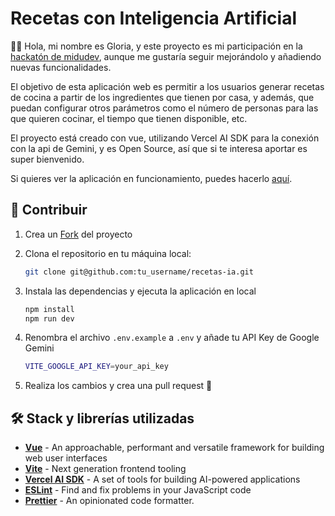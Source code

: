# Recetas con Inteligencia Artificial

👋🏻 Hola, mi nombre es Gloria, y este proyecto es mi participación en la [hackatón de midudev](https://github.com/midudev/hackaton-vercel-2024), aunque me gustaría seguir mejorándolo y añadiendo nuevas funcionalidades.

El objetivo de esta aplicación web es permitir a los usuarios generar recetas de cocina a partir de los ingredientes que tienen por casa, y además, que puedan configurar otros parámetros como el número de personas para las que quieren cocinar, el tiempo que tienen disponible, etc.

El proyecto está creado con vue, utilizando Vercel AI SDK para la conexión con la api de Gemini, y es Open Source, así que si te interesa aportar es super bienvenido.

Si quieres ver la aplicación en funcionamiento, puedes hacerlo [aquí](https://recetas-ia-sdk.vercel.app/).

## 🚀 Contribuir

1. Crea un [Fork](https://github.com/glaboryp/recetas-ia/fork) del proyecto

2. Clona el repositorio en tu máquina local:

   ```bash
   git clone git@github.com:tu_username/recetas-ia.git
   ```

3. Instala las dependencias y ejecuta la aplicación en local

   ```bash
   npm install
   npm run dev
   ```

4. Renombra el archivo `.env.example` a `.env` y añade tu API Key de Google Gemini

   ```bash
   VITE_GOOGLE_API_KEY=your_api_key
   ```

5. Realiza los cambios y crea una pull request 🚀

## 🛠️ Stack y librerías utilizadas

- [**Vue**](https://vuejs.org/) - An approachable, performant and versatile framework for building web user interfaces
- [**Vite**](https://vitejs.dev/) - Next generation frontend tooling
- [**Vercel AI SDK**](https://sdk.vercel.ai/) - A set of tools for building AI-powered applications
- [**ESLint**](https://eslint.org/) - Find and fix problems in your JavaScript code
- [**Prettier**](https://prettier.io/) - An opinionated code formatter.
